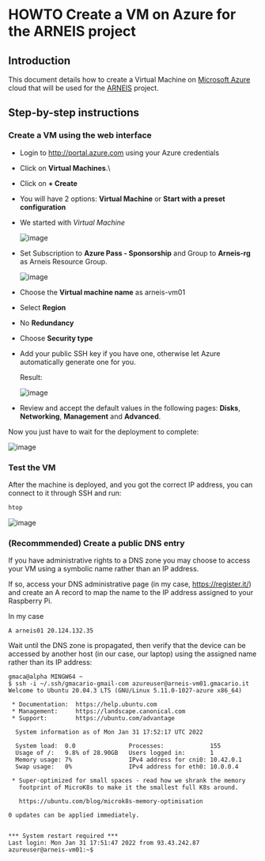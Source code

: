 # HOWTO Create a VM on Azure for the ARNEIS project

## Introduction

This document details how to create a Virtual Machine on [Microsoft Azure](https://azure.microsoft.com/) cloud that will be used for the [ARNEIS](https://github.com/b-arol-o/arneis) project.

## Step-by-step instructions

### Create a VM using the web interface

- Login to <http://portal.azure.com> using your Azure credentials

- Click on **Virtual Machines**.\

- Click on **+ Create**

- You will have 2 options: **Virtual Machine** or **Start with a preset configuration**

- We started with _Virtual Machine_

  ![image](https://user-images.githubusercontent.com/51110452/151772083-4b618e60-7141-4503-8560-4ecc4fc3b214.png)

- Set Subscription to **Azure Pass - Sponsorship** and Group to **Arneis-rg** as Arneis Resource Group.

  ![image](https://user-images.githubusercontent.com/51110452/151772456-3480cbc5-a8c4-4e4a-a692-0f8c3973d095.png)

- Choose the **Virtual machine name** as arneis-vm01

- Select **Region**

- No **Redundancy**

- Choose **Security type**

- Add your public SSH key if you have one, otherwise let Azure automatically generate one for you.

  Result:

  ![image](https://user-images.githubusercontent.com/51110452/151773952-0e301a1b-f51b-472c-9836-8d4760c69efc.png)

- Review and accept the default values in the following pages: **Disks**, **Networking**, **Management** and **Advanced**.

Now you just have to wait for the deployment to complete:

![image](https://user-images.githubusercontent.com/51110452/151774378-89350506-a4d9-4a03-9efb-e0cd6747f604.png)

### Test the VM

After the machine is deployed, and you got the correct IP address, you can connect to it through SSH and run:

```bash
htop
```

![image](https://user-images.githubusercontent.com/51110452/151774694-89f4b84d-ce23-4d19-ab25-b5ba9854838e.png)

### (Recommmended) Create a public DNS entry

If you have administrative rights to a DNS zone you may choose to access your VM using a symbolic name rather than an IP address.

If so, access your DNS administrative page (in my case, <https://register.it/>) and create an A record to map the name to the IP address assigned to your Raspberry Pi.

In my case

```text
A arneis01 20.124.132.35
```

Wait until the DNS zone is propagated, then verify that the device can be accessed by another host (in our case, our laptop) using the assigned name rather than its IP address:

```text
gmaca@alpha MINGW64 ~
$ ssh -i ~/.ssh/gmacario-gmail-com azureuser@arneis-vm01.gmacario.it
Welcome to Ubuntu 20.04.3 LTS (GNU/Linux 5.11.0-1027-azure x86_64)

 * Documentation:  https://help.ubuntu.com
 * Management:     https://landscape.canonical.com
 * Support:        https://ubuntu.com/advantage

  System information as of Mon Jan 31 17:52:17 UTC 2022

  System load:  0.0               Processes:             155
  Usage of /:   9.8% of 28.90GB   Users logged in:       1
  Memory usage: 7%                IPv4 address for cni0: 10.42.0.1
  Swap usage:   0%                IPv4 address for eth0: 10.0.0.4

 * Super-optimized for small spaces - read how we shrank the memory
   footprint of MicroK8s to make it the smallest full K8s around.

   https://ubuntu.com/blog/microk8s-memory-optimisation

0 updates can be applied immediately.


*** System restart required ***
Last login: Mon Jan 31 17:51:47 2022 from 93.43.242.87
azureuser@arneis-vm01:~$
```

<!-- EOF -->
